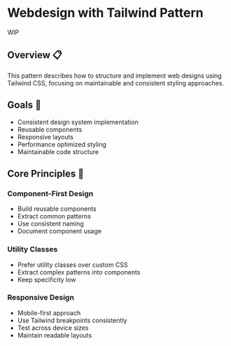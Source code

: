 # Webdesign with Tailwind Pattern

WIP

## Overview 📋
This pattern describes how to structure and implement web designs using Tailwind CSS, focusing on maintainable and consistent styling approaches.

## Goals 🎯
- Consistent design system implementation
- Reusable components
- Responsive layouts
- Performance optimized styling
- Maintainable code structure

## Core Principles 🔧

### Component-First Design
- Build reusable components
- Extract common patterns
- Use consistent naming
- Document component usage

### Utility Classes
- Prefer utility classes over custom CSS
- Extract complex patterns into components
- Keep specificity low

### Responsive Design
- Mobile-first approach
- Use Tailwind breakpoints consistently
- Test across device sizes
- Maintain readable layouts
